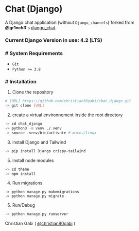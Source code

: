 # Chat (Django)

A Django chat application (without `Django_channels`) forked from **@gr1nch3**'s [django_chat](https://github.com/gr1nch3/django_chat).

### Current Django Version in use: 4.2 (LTS)

### # System Requirements

* `Git`
* `Python >= 3.8`

### # Installation

1. Clone the repository

```bash
# [URL] https://github.com/christian80gabi/chat_django.git
-> git clone [URL] 
```

2. create a virtual environnement inside the root directory

```bash
-> cd chat_django
-> python3 -m venv ./.venv
-> source .venv/bin/activate # macos/linux
```

3. Install Django and Tailwind

```bash
-> pip install Django crispy-tailwind
```

5. Install node modules 

```bash
-> cd theme
-> npm install
```

4. Run migrations

```
-> python manage.py makemigrations
-> python manage.py migrate
```

5. Run/Debug

```bash
-> python manage.py runserver
```

Christian Gabi ( [@christian80gabi](https://github.com/christian80gabi) )
